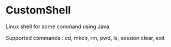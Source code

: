 # CustomShell
Linux shell for some command using Java

Supported commands : 
  cd,
  mkdir,
  rm,
  pwd,
  ls,
  session clear,
  exit

